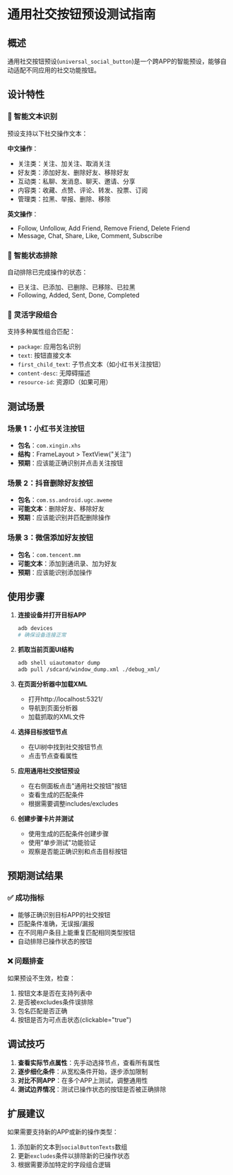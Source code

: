# 通用社交按钮预设测试指南

## 概述

通用社交按钮预设(`universal_social_button`)是一个跨APP的智能预设，能够自动适配不同应用的社交功能按钮。

## 设计特性

### 🎯 智能文本识别
预设支持以下社交操作文本：

**中文操作**：
- 关注类：关注、加关注、取消关注
- 好友类：添加好友、删除好友、移除好友
- 互动类：私聊、发消息、聊天、邀请、分享
- 内容类：收藏、点赞、评论、转发、投票、订阅
- 管理类：拉黑、举报、删除、移除

**英文操作**：
- Follow, Unfollow, Add Friend, Remove Friend, Delete Friend
- Message, Chat, Share, Like, Comment, Subscribe

### 🚫 智能状态排除
自动排除已完成操作的状态：
- 已关注、已添加、已删除、已移除、已拉黑
- Following, Added, Sent, Done, Completed

### 🔧 灵活字段组合
支持多种属性组合匹配：
- `package`: 应用包名识别
- `text`: 按钮直接文本
- `first_child_text`: 子节点文本（如小红书关注按钮）
- `content-desc`: 无障碍描述
- `resource-id`: 资源ID（如果可用）

## 测试场景

### 场景 1：小红书关注按钮
- **包名**：`com.xingin.xhs`
- **结构**：FrameLayout > TextView("关注")
- **预期**：应该能正确识别并点击关注按钮

### 场景 2：抖音删除好友按钮
- **包名**：`com.ss.android.ugc.aweme`
- **可能文本**：删除好友、移除好友
- **预期**：应该能识别并匹配删除操作

### 场景 3：微信添加好友按钮
- **包名**：`com.tencent.mm`
- **可能文本**：添加到通讯录、加为好友
- **预期**：应该能识别添加操作

## 使用步骤

1. **连接设备并打开目标APP**
   ```bash
   adb devices
   # 确保设备连接正常
   ```

2. **抓取当前页面UI结构**
   ```bash
   adb shell uiautomator dump
   adb pull /sdcard/window_dump.xml ./debug_xml/
   ```

3. **在页面分析器中加载XML**
   - 打开http://localhost:5321/
   - 导航到页面分析器
   - 加载抓取的XML文件

4. **选择目标按钮节点**
   - 在UI树中找到社交按钮节点
   - 点击节点查看属性

5. **应用通用社交按钮预设**
   - 在右侧面板点击"通用社交按钮"按钮
   - 查看生成的匹配条件
   - 根据需要调整includes/excludes

6. **创建步骤卡片并测试**
   - 使用生成的匹配条件创建步骤
   - 使用"单步测试"功能验证
   - 观察是否能正确识别和点击目标按钮

## 预期测试结果

### ✅ 成功指标
- 能够正确识别目标APP的社交按钮
- 匹配条件准确，无误报/漏报
- 在不同用户条目上能重复匹配相同类型按钮
- 自动排除已操作状态的按钮

### ❌ 问题排查
如果预设不生效，检查：
1. 按钮文本是否在支持列表中
2. 是否被excludes条件误排除
3. 包名匹配是否正确
4. 按钮是否为可点击状态(clickable="true")

## 调试技巧

1. **查看实际节点属性**：先手动选择节点，查看所有属性
2. **逐步细化条件**：从宽松条件开始，逐步添加限制
3. **对比不同APP**：在多个APP上测试，调整通用性
4. **测试边界情况**：测试已操作状态的按钮是否被正确排除

## 扩展建议

如果需要支持新的APP或新的操作类型：
1. 添加新的文本到`socialButtonTexts`数组
2. 更新`excludes`条件以排除新的已操作状态
3. 根据需要添加特定的字段组合逻辑